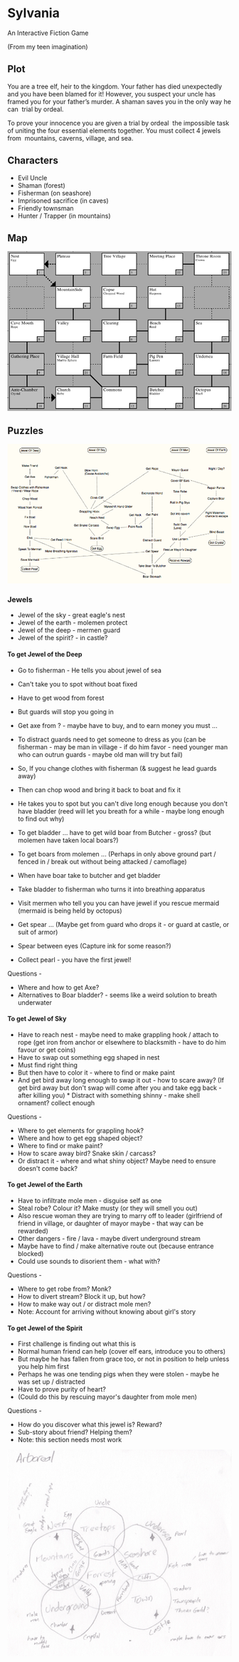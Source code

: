 # Sylvania

An Interactive Fiction Game

(From my teen imagination)

## Plot

You are a tree elf, heir to the kingdom. Your father has died unexpectedly and you have been blamed for it! However, you suspect your uncle has framed you for your father’s murder. A shaman saves you in the only way he can ­ trial by ordeal.

To prove your innocence you are given a trial by ordeal ­ the impossible task of uniting the four
essential elements together. You must collect 4 jewels from ­ mountains, caverns, village, and sea.

## Characters

* Evil Uncle
* Shaman (forest)
* Fisherman (on seashore)
* Imprisoned sacrifice (in caves)
* Friendly townsman
* Hunter / Trapper (in mountains)

## Map

![Map](arborealmap.png)

## Puzzles

![Tasks](arborealtasks.png)

### Jewels

* Jewel of the sky - great eagle's nest
* Jewel of the earth - molemen protect
* Jewel of the deep - mermen guard
* Jewel of the spirit? - in castle?

#### To get Jewel of the Deep

* Go to fisherman - He tells you about jewel of sea
* Can't take you to spot without boat fixed
* Have to get wood from forest
* But guards will stop you going in
* Get axe from ? - maybe have to buy, and to earn money you must ...
* To distract guards need to get someone to dress as you (can be fisherman - may be man in village - if do him favor - need younger man who can outrun guards - maybe old man will try but fail)

* So, If you change clothes with fisherman (& suggest he lead guards away)
* Then can chop wood and bring it back to boat and fix it
* He takes you to spot but you can't dive long enough because you don't have bladder (reed will let you breath for a while - maybe long enough to find out why) 
* To get bladder ... have to get wild boar from Butcher - gross? (but molemen have taken local boars?) 
* To get boars from molemen ... (Perhaps in only above ground part / fenced in / break out without being attacked / camoflage)

* When have boar take to butcher and get bladder
* Take bladder to fisherman who turns it into breathing apparatus
* Visit mermen who tell you you can have jewel if you rescue mermaid (mermaid is being held by octopus) 
* Get spear ... (Maybe get from guard who drops it - or guard at castle, or suit of armor) 
* Spear between eyes (Capture ink for some reason?) 
* Collect pearl - you have the first jewel!

Questions -

* Where and how to get Axe?
* Alternatives to Boar bladder? - seems like a weird solution to breath underwater

#### To get Jewel of Sky

* Have to reach nest - maybe need to make grappling hook / attach to rope (get iron from anchor or elsewhere to blacksmith - have to do him favour or get coins)
* Have to swap out something egg shaped in nest
* Must find right thing
* But then have to color it - where to find or make paint
* And get bird away long enough to swap it out - how to scare away? (If get bird away but don't swap will come after you and take egg back - after killing you) * Distract with something shinny - make shell ornament? collect enough

Questions -

* Where to get elements for grappling hook?
* Where and how to get egg shaped object?
* Where to find or make paint?
* How to scare away bird? Snake skin / carcass?
* Or distract it - where and what shiny object? Maybe need to ensure doesn't come back?

#### To get Jewel of the Earth

* Have to infiltrate mole men - disguise self as one
* Steal robe? Colour it? Make musty (or they will smell you out)
* Also rescue woman they are trying to marry off to leader (girlfriend of friend in village, or daughter of mayor maybe - that way can be rewarded)
* Other dangers - fire / lava - maybe divert underground stream
* Maybe have to find / make alternative route out (because entrance blocked)
* Could use sounds to disorient them - what with?

Questions -

* Where to get robe from? Monk?
* How to divert stream? Block it up, but how?
* How to make way out / or distract mole men?
* Note: Account for arriving without knowing about girl's story

#### To get Jewel of the Spirit

* First challenge is finding out what this is
* Normal human friend can help (cover elf ears, introduce you to others)
* But maybe he has fallen from grace too, or not in position to help unless you help him first
* Perhaps he was one tending pigs when they were stolen - maybe he was set up / distracted
* Have to prove purity of heart?
* (Could do this by rescuing mayor's daughter from mole men)

Questions -

* How do you discover what this jewel is? Reward?
* Sub-story about friend? Helping them?
* Note: this section needs most work

![Early concept drawing](arborealconcept.jpg)
